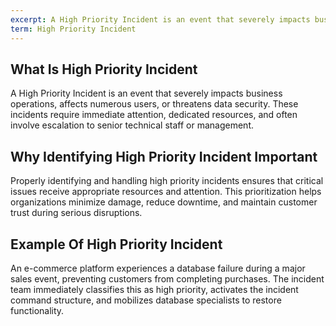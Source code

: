 ```yaml
---
excerpt: A High Priority Incident is an event that severely impacts business operations, affects numerous users, or threatens data security.
term: High Priority Incident
---
```

## What Is High Priority Incident

A High Priority Incident is an event that severely impacts business operations, affects numerous users, or threatens data security. These incidents require immediate attention, dedicated resources, and often involve escalation to senior technical staff or management.

## Why Identifying High Priority Incident Important

Properly identifying and handling high priority incidents ensures that critical issues receive appropriate resources and attention. This prioritization helps organizations minimize damage, reduce downtime, and maintain customer trust during serious disruptions.

## Example Of High Priority Incident

An e-commerce platform experiences a database failure during a major sales event, preventing customers from completing purchases. The incident team immediately classifies this as high priority, activates the incident command structure, and mobilizes database specialists to restore functionality.